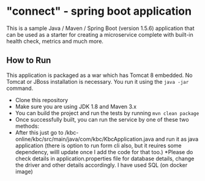 # "connect" - spring boot application
This is a sample Java / Maven / Spring Boot (version 1.5.6) application that can be used as a starter for creating a microservice complete with built-in health check, metrics and much more.

## How to Run 

This application is packaged as a war which has Tomcat 8 embedded. No Tomcat or JBoss installation is necessary. You run it using the ```java -jar``` command.

* Clone this repository 
* Make sure you are using JDK 1.8 and Maven 3.x
* You can build the project and run the tests by running ```mvn clean package```
* Once successfully built, you can run the service by one of these two methods:
* After this just go to /kbc-online/kbc/src/main/java/com/kbc/KbcApplication.java and run it as java application
(there is option to run form cli also, but it reuires some dependency, willl update once I add the code for that too.)
*Please do check details in application.properties file for database details, change the driver and other details accordingly. I have used SQL (on docker image)

